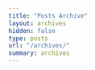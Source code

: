 ```yaml
---
title: "Posts Archive"
layout: archives
hidden: false
type: posts
url: "/archives/"
summary: archives
---
```


